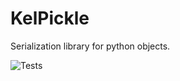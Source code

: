 # KelPickle
Serialization library for python objects.


![Tests](https://github.com/UltimateLobster/KelPickle/actions/workflows/tests.yml/badge.svg)
<!-- Pytest Coverage Comment:Begin --><!-- Pytest Coverage Comment:End -->
